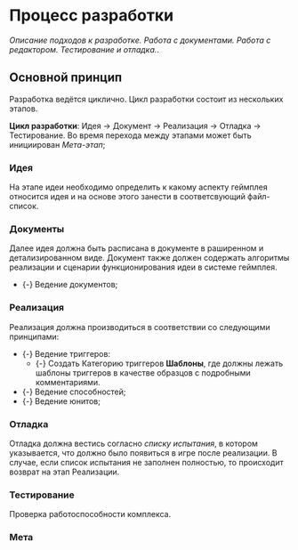 # Процесс разработки
*Описание подходов к разработке. Работа с документами. Работа с редактором. Тестирование и отладка.*.

## Основной принцип

Разработка ведётся циклично. Цикл разработки состоит из нескольких этапов.

**Цикл разработки**: Идея -> Документ -> Реализация -> Отладка -> Тестирование. Во время перехода между этапами может быть инициирован *Мета-этап*;

### Идея
На этапе идеи необходимо определить к какому аспекту геймплея относится идея и на основе этого занести в соответсвующий файл-список.

### Документы
Далее идея должна быть расписана в документе в раширенном и детализированном виде. Документ также должен содержать алгоритмы реализации и сценарии функционирования идеи в системе геймплея.

* {-} Ведение документов;

### Реализация
Реализация должна производиться в соответствии со следующими принципами:

* {-} Ведение триггеров:
   * {-} Создать Категорию триггеров **Шаблоны**, где должны лежать шаблоны триггеров в качестве образцов с подробными комментариями.
* {-} Ведение способностей;
* {-} Ведение юнитов;

### Отладка
Отладка должна вестись согласно *списку испытания*, в котором указывается, что должно было появиться в игре после реализации. В случае, если список испытания не заполнен полностью, то происходит возврат на этап Реализации.

### Тестирование
Проверка работоспособности комплекса.

### Мета